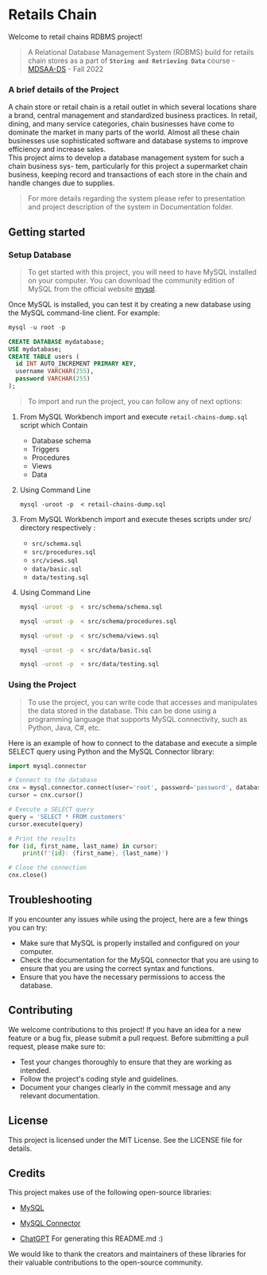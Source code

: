 # Retails Chain

Welcome to retail chains RDBMS project! 

>A Relational Database Management System (RDBMS) build for retails chain stores as a part of **`Storing and Retrieving Data`**  course - [MDSAA-DS](www.novaims.unl.pt/MDSAA-DS) - Fall 2022

### A brief details of the Project

A chain store or retail chain is a retail outlet in which several locations share a brand, 
central management and standardized business practices.
In retail, dining, and many service categories, chain businesses have come to dominate the market in many parts of the
world. Almost all these chain businesses use sophisticated software and database systems to
improve efficiency and increase sales.   
This project aims to develop a database management system for such a chain business sys-
tem, particularly for this project a supermarket chain business, keeping record and transactions
of each store in the chain and handle changes due to supplies.

>For more details regarding the system please refer to presentation and project description of the system in Documentation folder.

## Getting started

### Setup Database

>To get started with this project, you will need to have MySQL installed on your computer. You can download the community edition of MySQL from the official website [mysql](https://www.mysql.com/).

Once MySQL is installed, you can test it by creating a new database using the MySQL command-line client. For example:

```sql
mysql -u root -p

CREATE DATABASE mydatabase;
USE mydatabase;
CREATE TABLE users (
  id INT AUTO_INCREMENT PRIMARY KEY,
  username VARCHAR(255),
  password VARCHAR(255)
);
```

> To import and run the project, you can follow any of next options:
1. From MySQL Workbench import and execute `retail-chains-dump.sql` script which Contain 
   - Database schema
   - Triggers
   - Procedures 
   - Views 
   - Data

2. Using Command Line 
   ```shel
   mysql -uroot -p  < retail-chains-dump.sql
   ```

3. From MySQL Workbench import and execute theses scripts under src/ directory respectively :
   - `src/schema.sql`
   - `src/procedures.sql`
   - `src/views.sql`
   - `data/basic.sql`
   - `data/testing.sql`
4. Using Command Line
   ```bash
   mysql -uroot -p  < src/schema/schema.sql
   ```
   ```bash
   mysql -uroot -p  < src/schema/procedures.sql
   ```
   ```bash
   mysql -uroot -p  < src/schema/views.sql
   ```
   ```bash
   mysql -uroot -p  < src/data/basic.sql
   ```
   ```bash
   mysql -uroot -p  < src/data/testing.sql
   ```

### Using the Project
>To use the project, you can write code that accesses and manipulates the data stored in the database. This can be done using a programming language that supports MySQL connectivity, such as Python, Java, C#, etc.

Here is an example of how to connect to the database and execute a simple SELECT query using Python and the MySQL Connector library:

```python
import mysql.connector

# Connect to the database
cnx = mysql.connector.connect(user='root', password='password', database='retail_chains')
cursor = cnx.cursor()

# Execute a SELECT query
query = 'SELECT * FROM customers'
cursor.execute(query)

# Print the results
for (id, first_name, last_name) in cursor:
    print(f'{id}: {first_name}, {last_name}')

# Close the connection
cnx.close()
```


## Troubleshooting

If you encounter any issues while using the project, here are a few things you can try:

- Make sure that MySQL is properly installed and configured on your computer.
- Check the documentation for the MySQL connector that you are using to ensure that you are using the correct syntax and functions.
- Ensure that you have the necessary permissions to access the database.

## Contributing

We welcome contributions to this project! If you have an idea for a new feature or a bug fix, please submit a pull request. Before submitting a pull request, please make sure to:

- Test your changes thoroughly to ensure that they are working as intended.
- Follow the project's coding style and guidelines.
- Document your changes clearly in the commit message and any relevant documentation.

## License

This project is licensed under the MIT License. See the LICENSE file for details.

## Credits

This project makes use of the following open-source libraries:

- [MySQL](https://www.mysql.com)

- [MySQL Connector](https://dev.mysql.com/downloads/connector/)

- [ChatGPT](https://chat.openai.com/) For generating this README.md :)

We would like to thank the creators and maintainers of these libraries for their valuable contributions to the open-source community.